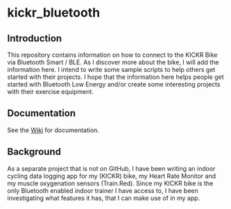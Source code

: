 # kickr_bluetooth

## Introduction
This repository contains information on how to connect to the KICKR Bike via Bluetooth Smart / BLE.
As I discover more about the bike, I will add the information here.
I intend to write some sample scripts to help others get started with their projects.
I hope that the information here helps people get started with Bluetooth Low Energy and/or create some interesting projects with their exercise equipment.

## Documentation
See the [Wiki](../../wiki) for documentation. 

## Background
As a separate project that is not on GitHub, I have been writing an indoor cycling data logging app for my (KICKR) bike, my Heart Rate Monitor and my muscle oxygenation sensors (Train.Red).
Since my KICKR bike is the only Bluetooth enabled indoor trainer I have access to, I have been investigating what features it has, that I can make use of in my app.
